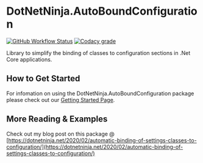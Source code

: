 # DotNetNinja.AutoBoundConfiguration
[![GitHub Workflow Status](https://img.shields.io/github/workflow/status/DotNet-Ninja/DotNetNinja.AutoBoundConfiguration/.NET?logo=github)](https://github.com/DotNet-Ninja/DotNetNinja.AutoBoundConfiguration/actions/workflows/continuous.integration.yml)
[![Codacy grade](https://img.shields.io/codacy/grade/1b80f1f07f5e4dbba61b9e426ced0b10?label=Codacy%20Quality&logo=codacy)](https://app.codacy.com/gh/DotNet-Ninja/DotNetNinja.AutoBoundConfiguration/dashboard)

Library to simplify the binding of classes to configuration sections in .Net Core applications.

## How to Get Started
For infomation on using the DotNetNinja.AutoBoundConfiguration package please check out our [Getting Started Page](https://github.com/DotNet-Ninja/DotNetNinja.AutoBoundConfiguration/wiki/Getting-Started).

## More Reading & Examples
Check out my blog post on this package @ [https://dotnetninja.net/2020/02/automatic-binding-of-settings-classes-to-configuration/](https://dotnetninja.net/2020/02/automatic-binding-of-settings-classes-to-configuration/)
